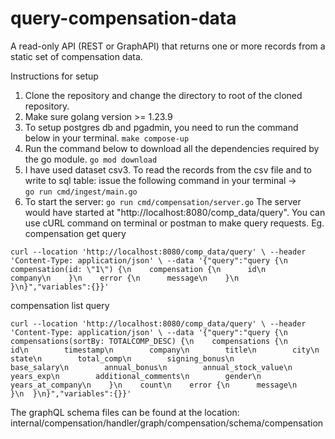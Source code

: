 # query-compensation-data
A read-only API (REST or GraphAPI) that returns one or more records from a static set of compensation data.

Instructions for setup
1. Clone the repository and change the directory to root of the cloned repository.
2. Make sure golang version >= 1.23.9
3. To setup postgres db and pgadmin, you need to run the command below in your terminal. 
`make compose-up`
4. Run the command below to download all the dependencies required by the go module.
`go mod download`
6. I have used dataset csv3. To read the records from the csv file and to write to sql table: issue the following command in your terminal ->    
    `go run cmd/ingest/main.go`
7. To start the server:
`go run cmd/compensation/server.go`
    The server would have started at "http://localhost:8080/comp_data/query". You can use cURL command on terminal or postman to make query requests. Eg.
compensation get query

`curl --location 'http://localhost:8080/comp_data/query' \
--header 'Content-Type: application/json' \
--data '{"query":"query {\n  compensation(id: \"1\") {\n    compensation {\n      id\n      company\n    }\n    error {\n      message\n    }\n  }\n}","variables":{}}'`

compensation list query

`curl --location 'http://localhost:8080/comp_data/query' \
--header 'Content-Type: application/json' \
--data '{"query":"query {\n  compensations(sortBy: TOTALCOMP_DESC) {\n    compensations {\n      id\n        timestamp\n        company\n        title\n        city\n        state\n        total_comp\n        signing_bonus\n        base_salary\n        annual_bonus\n        annual_stock_value\n        years_exp\n        additional_comments\n        gender\n        years_at_company\n    }\n    count\n    error {\n      message\n    }\n  }\n}","variables":{}}'`



The graphQL schema files can be found at the location: internal/compensation/handler/graph/compensation/schema/compensation
 
